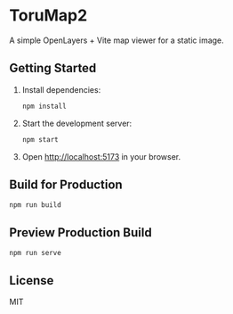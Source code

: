 # ToruMap2

A simple OpenLayers + Vite map viewer for a static image.

## Getting Started

1. Install dependencies:
   ```sh
   npm install
   ```
2. Start the development server:
   ```sh
   npm start
   ```
3. Open [http://localhost:5173](http://localhost:5173) in your browser.

## Build for Production

```
npm run build
```

## Preview Production Build

```
npm run serve
```

## License

MIT
